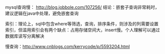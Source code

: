 mysql查询慢： http://blog.jobbole.com/107256/
结论：嵌套子查询非常耗时，建议逻辑在java中处理，避免嵌套查询

索引：理论上，sql中包含where等筛选，查询，排序条件，则涉及的列需要设置索引，但滥用索引会有两个缺点：占用存储空间大，insert慢。个人理解可以通过数据库读写分离解决

慢查询：http://www.cnblogs.com/kerrycode/p/5593204.html
